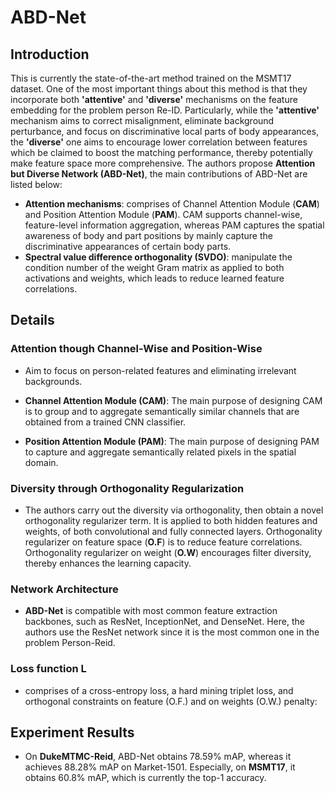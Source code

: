 # ABD-Net
## Introduction
This is currently the state-of-the-art method trained on the MSMT17 dataset. One of the most important things about this method is that they incorporate both **'attentive'** and **'diverse'** mechanisms on the feature embedding for the problem person Re-ID. Particularly, while the **'attentive'** mechanism aims to correct misalignment, eliminate background perturbance, and focus on discriminative local parts of body appearances, the **'diverse'** one aims to encourage lower correlation between features which be claimed to boost the matching performance, thereby potentially make feature space more comprehensive. The authors propose **Attention but Diverse Network (ABD-Net)**, the main contributions of ABD-Net are listed below:
- **Attention mechanisms**: comprises of Channel Attention Module (**CAM**) and Position Attention Module (**PAM**). CAM supports channel-wise, feature-level information aggregation, whereas PAM captures the spatial awareness of body and part positions by mainly capture the discriminative appearances of certain body parts.
- **Spectral value difference orthogonality (SVDO)**: manipulate the condition number of the weight Gram matrix as applied to both activations and weights, which leads to reduce learned feature correlations.
## Details
### Attention though Channel-Wise and Position-Wise
- Aim to focus on person-related features and eliminating irrelevant backgrounds.
- **Channel Attention Module (CAM)**: The main purpose of designing CAM is to group and to aggregate semantically similar channels that are obtained from a trained CNN classifier. 


	

- **Position Attention Module (PAM)**: The main purpose of designing PAM to capture and aggregate semantically related pixels in the spatial domain. 


### Diversity through Orthogonality Regularization
- The authors carry out the diversity via orthogonality, then obtain a novel orthogonality regularizer term. It is applied to both hidden features and weights, of both convolutional and fully connected layers. Orthogonality regularizer on feature space (**O.F**) is to reduce feature correlations. Orthogonality regularizer on weight (**O.W**) encourages filter diversity, thereby enhances the learning capacity.


### Network Architecture
- **ABD-Net** is compatible with most common feature extraction backbones, such as ResNet, InceptionNet, and DenseNet. Here, the authors use the ResNet network since it is the most common one in the problem Person-Reid.


### Loss function L
- comprises of a cross-entropy loss, a hard mining triplet loss, and orthogonal constraints on feature (O.F.) and on weights (O.W.) penalty: 

## Experiment Results
- On **DukeMTMC-Reid**, ABD-Net obtains 78.59% mAP, whereas it achieves 88.28% mAP on Market-1501. Especially, on **MSMT17**, it obtains 60.8% mAP, which is currently the top-1 accuracy. 

